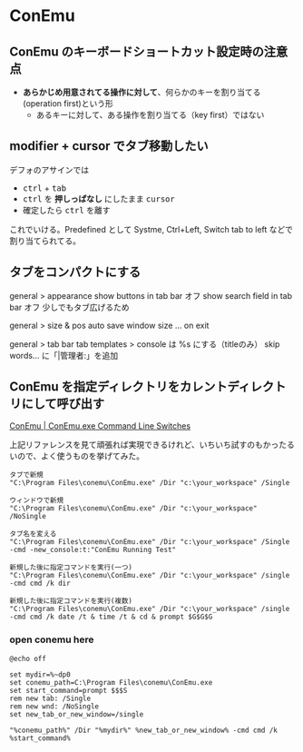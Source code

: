 # ConEmu

## ConEmu のキーボードショートカット設定時の注意点
- **あらかじめ用意されてる操作に対して**、何らかのキーを割り当てる(operation first)という形
    - あるキーに対して、ある操作を割り当てる（key first）ではない

## modifier + cursor でタブ移動したい
デフォのアサインでは

- <kbd>ctrl</kbd> + <kbd>tab</kbd>
- <kbd>ctrl</kbd> を **押しっぱなし** にしたまま <kbd>cursor</kbd>
- 確定したら <kbd>ctrl</kbd> を離す

これでいける。Predefined として Systme, Ctrl+Left, Switch tab to left などで割り当てられてる。

## タブをコンパクトにする
general > appearance
  show buttons in tab bar オフ
  show search field in tab bar オフ
  少しでもタブ広げるため

general > size & pos
  auto save window size ... on exit

general > tab bar
  tab templates > console は %s にする（titleのみ）
  skip words... に「|管理者:」を追加

## ConEmu を指定ディレクトリをカレントディレクトリにして呼び出す
[ConEmu | ConEmu.exe Command Line Switches](http://conemu.github.io/en/ConEmuArgs.html)

上記リファレンスを見て頑張れば実現できるけれど、いちいち試すのもかったるいので、よく使うものを挙げてみた。

```
タブで新規
"C:\Program Files\conemu\ConEmu.exe" /Dir "c:\your_workspace" /Single

ウィンドウで新規
"C:\Program Files\conemu\ConEmu.exe" /Dir "c:\your_workspace" /NoSingle

タブ名を変える
"C:\Program Files\conemu\ConEmu.exe" /Dir "c:\your_workspace" /Single -cmd -new_console:t:"ConEmu Running Test"

新規した後に指定コマンドを実行(一つ)
"C:\Program Files\conemu\ConEmu.exe" /Dir "c:\your_workspace" /single -cmd cmd /k dir

新規した後に指定コマンドを実行(複数)
"C:\Program Files\conemu\ConEmu.exe" /Dir "c:\your_workspace" /single -cmd cmd /k date /t & time /t & cd & prompt $G$G$G
```

### open conemu here

```
@echo off

set mydir=%~dp0
set conemu_path=C:\Program Files\conemu\ConEmu.exe
set start_command=prompt $$$S
rem new tab: /Single
rem new wnd: /NoSingle
set new_tab_or_new_window=/single

"%conemu_path%" /Dir "%mydir%" %new_tab_or_new_window% -cmd cmd /k %start_command%
```
